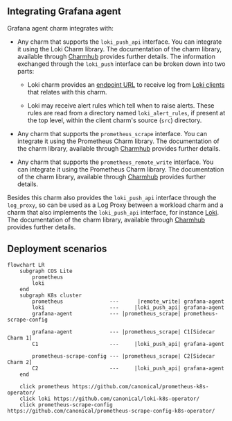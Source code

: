 ## Integrating Grafana agent

Grafana agent charm integrates with:


- Any charm that supports the `loki_push_api` interface. You can integrate it using the Loki Charm library. The documentation of the charm library, available through [Charmhub](https://charmhub.io/loki-k8s) provides further details. The information exchanged through the `loki_push` interface can be broken down into two parts:

  - Loki charm provides an [endpoint URL](https://grafana.com/docs/loki/latest/api/#post-lokiapiv1push) to receive log from [Loki clients](https://grafana.com/docs/loki/latest/clients/) that relates with this charm.

  - Loki may receive alert rules which tell when to raise alerts. These rules are read from a directory named `loki_alert_rules`, if present at the top level, within the client charm's source (`src`) directory.


- Any charm that supports the `prometheus_scrape` interface.
You can integrate it using the Prometheus Charm library. The documentation of the charm library, available through [Charmhub](https://charmhub.io/prometheus-k8s/libraries) provides further details.


- Any charm that supports the `prometheus_remote_write` interface.
You can integrate it using the Prometheus Charm library. The documentation of the charm library, available through [Charmhub](https://charmhub.io/prometheus-k8s/libraries) provides further details.


Besides this charm also provides the `loki_push_api` interface through the `log_proxy`, so can be used as a Log Proxy between a workload charm and a charm that also implements the `loki_push_api` interface, for instance [Loki](https://charmhub.io/loki-k8s). The documentation of the charm library, available through [Charmhub](https://charmhub.io/loki-k8s) provides further details.


## Deployment scenarios
```mermaid
flowchart LR
    subgraph COS Lite
        prometheus
        loki
    end
    subgraph K8s cluster
        prometheus               ---      |remote_write| grafana-agent
        loki                     ---     |loki_push_api| grafana-agent
        grafana-agent            --- |prometheus_scrape| prometheus-scrape-config

        grafana-agent            --- |prometheus_scrape| C1[Sidecar Charm 1]
        C1                       ---     |loki_push_api| grafana-agent

        prometheus-scrape-config --- |prometheus_scrape| C2[Sidecar Charm 2]
        C2                       ---     |loki_push_api| grafana-agent
    end

    click prometheus https://github.com/canonical/prometheus-k8s-operator/
    click loki https://github.com/canonical/loki-k8s-operator/
    click prometheus-scrape-config https://github.com/canonical/prometheus-scrape-config-k8s-operator/
```
